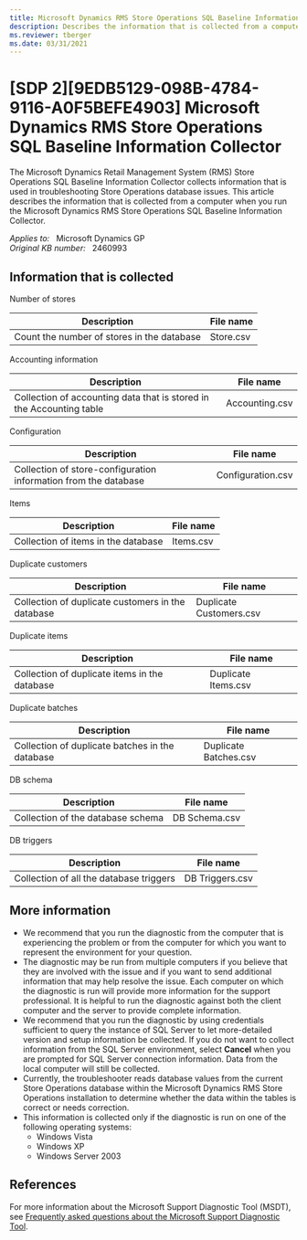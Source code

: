 ```yaml
---
title: Microsoft Dynamics RMS Store Operations SQL Baseline Information Collector
description: Describes the information that is collected from a computer when you run the Microsoft Dynamics Retail Management System (RMS) Store Operations SQL Baseline Information Collector for versions of Windows older than Windows 7 and Windows Server 2008.
ms.reviewer: tberger
ms.date: 03/31/2021
---
```

# [SDP 2][9EDB5129-098B-4784-9116-A0F5BEFE4903] Microsoft Dynamics RMS Store Operations SQL Baseline Information Collector

The Microsoft Dynamics Retail Management System (RMS) Store Operations SQL Baseline Information Collector collects information that is used in troubleshooting Store Operations database issues. This article describes the information that is collected from a computer when you run the Microsoft Dynamics RMS Store Operations SQL Baseline Information Collector.

_Applies to:_ &nbsp; Microsoft Dynamics GP  
_Original KB number:_ &nbsp; 2460993

## Information that is collected

Number of stores

|Description|File name|
|---|---|
|Count the number of stores in the database|Store.csv|
  
Accounting information

|Description|File name|
|---|---|
|Collection of accounting data that is stored in the Accounting table|Accounting.csv|
  
Configuration

|Description|File name|
|---|---|
|Collection of store-configuration information from the database|Configuration.csv|
  
Items

|Description|File name|
|---|---|
|Collection of items in the database|Items.csv|
  
Duplicate customers

|Description|File name|
|---|---|
|Collection of duplicate customers in the database|Duplicate Customers.csv|
  
Duplicate items

|Description|File name|
|---|---|
|Collection of duplicate items in the database|Duplicate Items.csv|
  
Duplicate batches

|Description|File name|
|---|---|
|Collection of duplicate batches in the database|Duplicate Batches.csv|
  
DB schema

|Description|File name|
|---|---|
|Collection of the database schema|DB Schema.csv|
  
DB triggers

|Description|File name|
|---|---|
|Collection of all the database triggers|DB Triggers.csv|
  
## More information

- We recommend that you run the diagnostic from the computer that is experiencing the problem or from the computer for which you want to represent the environment for your question.
- The diagnostic may be run from multiple computers if you believe that they are involved with the issue and if you want to send additional information that may help resolve the issue. Each computer on which the diagnostic is run will provide more information for the support professional. It is helpful to run the diagnostic against both the client computer and the server to provide complete information.
- We recommend that you run the diagnostic by using credentials sufficient to query the instance of SQL Server to let more-detailed version and setup information be collected. If you do not want to collect information from the SQL Server environment, select **Cancel** when you are prompted for SQL Server connection information. Data from the local computer will still be collected.
- Currently, the troubleshooter reads database values from the current Store Operations database within the Microsoft Dynamics RMS Store Operations installation to determine whether the data within the tables is correct or needs correction.
- This information is collected only if the diagnostic is run on one of the following operating systems:
  - Windows Vista
  - Windows XP
  - Windows Server 2003

## References

For more information about the Microsoft Support Diagnostic Tool (MSDT), see [Frequently asked questions about the Microsoft Support Diagnostic Tool](../../sql/general/answers-questions-msdt.md).
